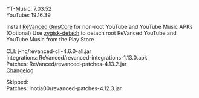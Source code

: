YT-Music: 7.03.52  
YouTube: 19.16.39  

Install [ReVanced GmsCore](https://github.com/ReVanced/GmsCore/releases/latest) for non-root YouTube and YouTube Music APKs  
(Optional) Use [zygisk-detach](https://github.com/j-hc/zygisk-detach/releases/latest) to detach root ReVanced YouTube and YouTube Music from the Play Store
  
CLI: j-hc/revanced-cli-4.6.0-all.jar  
Integrations: ReVanced/revanced-integrations-1.13.0.apk  
Patches: ReVanced/revanced-patches-4.13.2.jar  
[Changelog](https://github.com/ReVanced/revanced-patches/releases/tag/v4.13.2)  

Skipped:  
Patches: inotia00/revanced-patches-4.12.3.jar    
